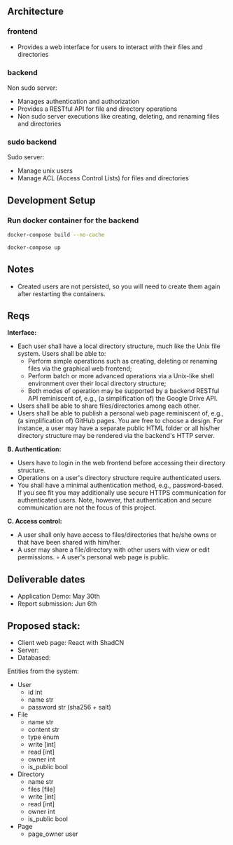 ## Architecture

### frontend
- Provides a web interface for users to interact with their files and directories

### backend
Non sudo server:
- Manages authentication and authorization
- Provides a RESTful API for file and directory operations
- Non sudo server executions like creating, deleting, and renaming files and directories

### sudo backend
Sudo server:
- Manage unix users
- Manage ACL (Access Control Lists) for files and directories

## Development Setup

### Run docker container for the backend

```bash
docker-compose build --no-cache
```

```bash
docker-compose up
```

## Notes

- Created users are not persisted, so you will need to create them again after restarting the containers.


## Reqs

**Interface:**

- Each user shall have a local directory structure, much like the Unix file system. Users shall be able to:
    - Perform simple operations such as creating, deleting or renaming files via the graphical web frontend;
    - Perform batch or more advanced operations via a Unix-like shell environment over their local
    directory structure;
    - Both modes of operation may be supported by a backend RESTful API reminiscent of, e.g., (a
    simplification of) the Google Drive API.
- Users shall be able to share files/directories among each other.
- Users shall be able to publish a personal web page reminiscent of, e.g., (a simplification of) GitHub pages.
You are free to choose a design. For instance, a user may have a separate public HTML folder or all his/her
directory structure may be rendered via the backend's HTTP server.

**B. Authentication:**

- Users have to login in the web frontend before accessing their directory structure.
- Operations on a user's directory structure require authenticated users.
- You shall have a minimal authentication method, e.g., password-based. If you see fit you may additionally
use secure HTTPS communication for authenticated users. Note, however, that authentication and secure
communication are not the focus of this project.

 **C. Access control:**

- A user shall only have access to files/directories that he/she owns or that have been shared with him/her.
- A user may share a file/directory with other users with view or edit permissions.
◦ A user's personal web page is public.

## Deliverable dates
- Application Demo: May 30th
- Report submission: Jun 6th

## Proposed stack:

- Client web page: React with ShadCN
- Server:
- Databased:

Entities from the system:

- User
    - id int
    - name str
    - password str (sha256 + salt)
- File
    - name str
    - content str
    - type enum
    - write [int]
    - read [int]
    - owner int
    - is_public bool
- Directory
    - name str
    - files [file]
    - write [int]
    - read [int]
    - owner int
    - is_public bool
- Page
    - page_owner user